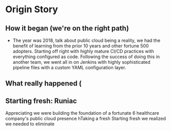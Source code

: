 # Origin Story

## How it began (we're on the right path)

- The year was 2018, talk about public cloud being a reality, we had the benefit of learning from the prior 10 years and other fortune 500 adopters.  Starting off right with highly mature CI/CD practices with everything configured as code.  Following the success of doing this in another team, we went all in on Jenkins with highly sophisticated pipeline files with a custom YAML configuration layer.

## What really happened (


## Starting fresh: Runiac

Appreciating we were building the foundation of a fortunate 6 healthcare company's public cloud presence hTaking a fresh Starting fresh we realized we needed to eliminate 
<!--stackedit_data:
eyJoaXN0b3J5IjpbLTM0NDczNTUwOF19
-->